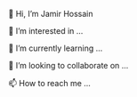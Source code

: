 👋 Hi, I’m Jamir Hossain

👀 I’m interested in ...

🌱 I’m currently learning ...

💞️ I’m looking to collaborate on ...

📫 How to reach me ...

<!---
jamircse/jamircse is a ✨ special ✨ repository because its `README.md` (this file) appears on your GitHub profile.
You can click the Preview link to take a look at your changes.
--->
